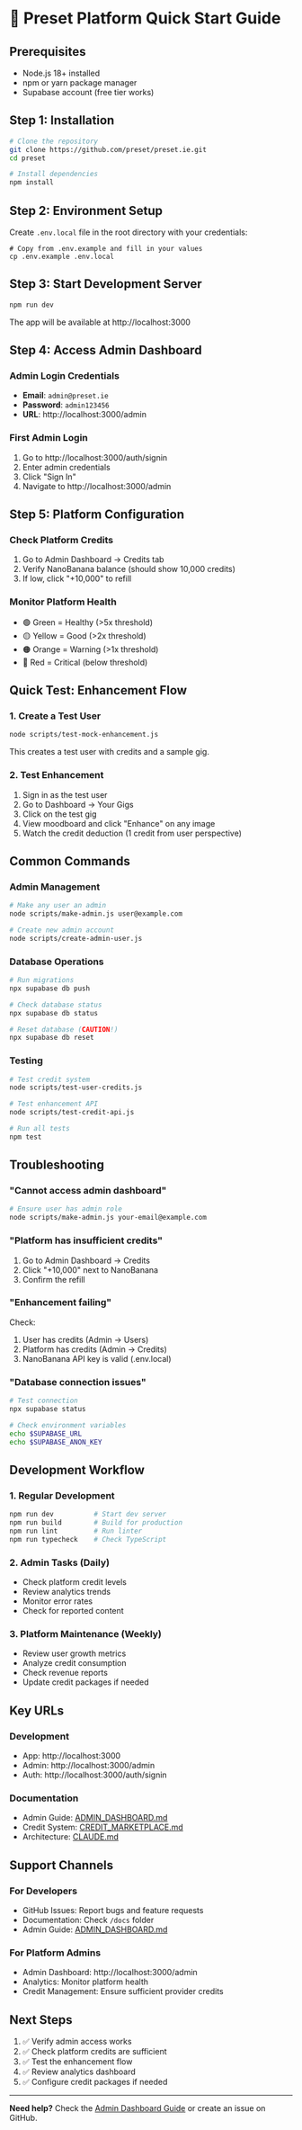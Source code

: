 # 🚀 Preset Platform Quick Start Guide

## Prerequisites
- Node.js 18+ installed
- npm or yarn package manager
- Supabase account (free tier works)

## Step 1: Installation
```bash
# Clone the repository
git clone https://github.com/preset/preset.ie.git
cd preset

# Install dependencies
npm install
```

## Step 2: Environment Setup
Create `.env.local` file in the root directory with your credentials:
```env
# Copy from .env.example and fill in your values
cp .env.example .env.local
```

## Step 3: Start Development Server
```bash
npm run dev
```
The app will be available at http://localhost:3000

## Step 4: Access Admin Dashboard

### Admin Login Credentials
- **Email**: `admin@preset.ie`
- **Password**: `admin123456`
- **URL**: http://localhost:3000/admin

### First Admin Login
1. Go to http://localhost:3000/auth/signin
2. Enter admin credentials
3. Click "Sign In"
4. Navigate to http://localhost:3000/admin

## Step 5: Platform Configuration

### Check Platform Credits
1. Go to Admin Dashboard → Credits tab
2. Verify NanoBanana balance (should show 10,000 credits)
3. If low, click "+10,000" to refill

### Monitor Platform Health
- 🟢 Green = Healthy (>5x threshold)
- 🟡 Yellow = Good (>2x threshold)  
- 🟠 Orange = Warning (>1x threshold)
- 🔴 Red = Critical (below threshold)

## Quick Test: Enhancement Flow

### 1. Create a Test User
```bash
node scripts/test-mock-enhancement.js
```
This creates a test user with credits and a sample gig.

### 2. Test Enhancement
1. Sign in as the test user
2. Go to Dashboard → Your Gigs
3. Click on the test gig
4. View moodboard and click "Enhance" on any image
5. Watch the credit deduction (1 credit from user perspective)

## Common Commands

### Admin Management
```bash
# Make any user an admin
node scripts/make-admin.js user@example.com

# Create new admin account
node scripts/create-admin-user.js
```

### Database Operations
```bash
# Run migrations
npx supabase db push

# Check database status
npx supabase db status

# Reset database (CAUTION!)
npx supabase db reset
```

### Testing
```bash
# Test credit system
node scripts/test-user-credits.js

# Test enhancement API
node scripts/test-credit-api.js

# Run all tests
npm test
```

## Troubleshooting

### "Cannot access admin dashboard"
```bash
# Ensure user has admin role
node scripts/make-admin.js your-email@example.com
```

### "Platform has insufficient credits"
1. Go to Admin Dashboard → Credits
2. Click "+10,000" next to NanoBanana
3. Confirm the refill

### "Enhancement failing"
Check:
1. User has credits (Admin → Users)
2. Platform has credits (Admin → Credits)
3. NanoBanana API key is valid (.env.local)

### "Database connection issues"
```bash
# Test connection
npx supabase status

# Check environment variables
echo $SUPABASE_URL
echo $SUPABASE_ANON_KEY
```

## Development Workflow

### 1. Regular Development
```bash
npm run dev          # Start dev server
npm run build        # Build for production
npm run lint         # Run linter
npm run typecheck    # Check TypeScript
```

### 2. Admin Tasks (Daily)
- Check platform credit levels
- Review analytics trends
- Monitor error rates
- Check for reported content

### 3. Platform Maintenance (Weekly)
- Review user growth metrics
- Analyze credit consumption
- Check revenue reports
- Update credit packages if needed

## Key URLs

### Development
- App: http://localhost:3000
- Admin: http://localhost:3000/admin
- Auth: http://localhost:3000/auth/signin

### Documentation
- Admin Guide: [ADMIN_DASHBOARD.md](./ADMIN_DASHBOARD.md)
- Credit System: [CREDIT_MARKETPLACE.md](./CREDIT_MARKETPLACE.md)
- Architecture: [CLAUDE.md](./CLAUDE.md)

## Support Channels

### For Developers
- GitHub Issues: Report bugs and feature requests
- Documentation: Check `/docs` folder
- Admin Guide: [ADMIN_DASHBOARD.md](./ADMIN_DASHBOARD.md)

### For Platform Admins
- Admin Dashboard: http://localhost:3000/admin
- Analytics: Monitor platform health
- Credit Management: Ensure sufficient provider credits

## Next Steps

1. ✅ Verify admin access works
2. ✅ Check platform credits are sufficient
3. ✅ Test the enhancement flow
4. ✅ Review analytics dashboard
5. ✅ Configure credit packages if needed

---

**Need help?** Check the [Admin Dashboard Guide](./ADMIN_DASHBOARD.md) or create an issue on GitHub.